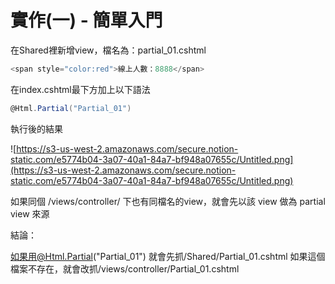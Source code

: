 # 實作(一) - 簡單入門

在Shared裡新增view，檔名為：partial_01.cshtml

```csharp
<span style="color:red">線上人數：8888</span>
```

在index.cshtml最下方加上以下語法

```csharp
@Html.Partial("Partial_01")
```

執行後的結果

![https://s3-us-west-2.amazonaws.com/secure.notion-static.com/e5774b04-3a07-40a1-84a7-bf948a07655c/Untitled.png](https://s3-us-west-2.amazonaws.com/secure.notion-static.com/e5774b04-3a07-40a1-84a7-bf948a07655c/Untitled.png)

如果同個 /views/controller/ 下也有同檔名的view，就會先以該 view 做為 partial view 來源

結論：

如果用@Html.Partial("Partial_01")
就會先抓/Shared/Partial_01.cshtml
如果這個檔案不存在，就會改抓/views/controller/Partial_01.cshtml